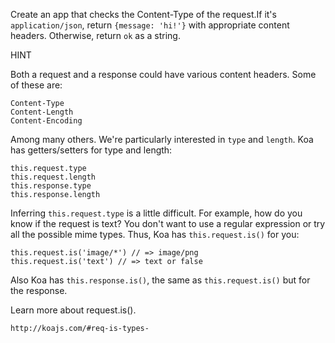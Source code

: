 Create an app that checks the Content-Type of the request.If it's `application/json`, return `{message: 'hi!'}` with appropriate content headers. Otherwise, return `ok` as a string.

HINT

Both a request and a response could have various content headers. Some of these are:

```
Content-Type
Content-Length
Content-Encoding
```

Among many others. We're particularly interested in `type` and `length`. Koa has getters/setters for type and length:

```
this.request.type
this.request.length
this.response.type
this.response.length
```

Inferring `this.request.type` is a little difficult. For example, how do you know if the request is text? You don't want to use a regular expression or try all the possible mime types. Thus, Koa has `this.request.is()` for you:

```
this.request.is('image/*') // => image/png
this.request.is('text') // => text or false
```

Also Koa has `this.response.is()`, the same as `this.request.is()` but for the response.

Learn more about request.is().

```
http://koajs.com/#req-is-types-
```
